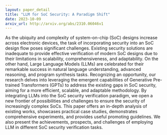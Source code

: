 ```yaml
---
layout: paper_detail
title: "LLM for SoC Security: A Paradigm Shift"
date: 2023-10-09
arxiv_url: http://arxiv.org/abs/2310.06046v1
---
```


As the ubiquity and complexity of system-on-chip (SoC) designs increase across electronic devices, the task of incorporating security into an SoC design flow poses significant challenges. Existing security solutions are inadequate to provide effective verification of modern SoC designs due to their limitations in scalability, comprehensiveness, and adaptability. On the other hand, Large Language Models (LLMs) are celebrated for their remarkable success in natural language understanding, advanced reasoning, and program synthesis tasks. Recognizing an opportunity, our research delves into leveraging the emergent capabilities of Generative Pre-trained Transformers (GPTs) to address the existing gaps in SoC security, aiming for a more efficient, scalable, and adaptable methodology. By integrating LLMs into the SoC security verification paradigm, we open a new frontier of possibilities and challenges to ensure the security of increasingly complex SoCs. This paper offers an in-depth analysis of existing works, showcases practical case studies, demonstrates comprehensive experiments, and provides useful promoting guidelines. We also present the achievements, prospects, and challenges of employing LLM in different SoC security verification tasks.
